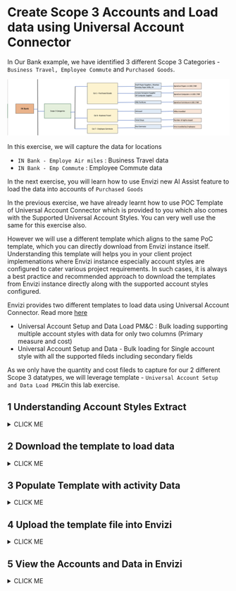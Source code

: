 
# Create Scope 3 Accounts and Load data using Universal Account Connector

In Our Bank example, we have identified 3 different Scope 3 Categories - `Business Travel, Employee Commute` and `Purchased Goods`.

<img src="images/Org-Hier-S3.png">

In this exercise, we will capture the data for locations
- `IN Bank - Employe Air miles` :  Business Travel data
- `IN Bank - Emp Commute` : Employee Commute data

In the next exercise, you will learn how to use Envizi new AI Assist feature to load the data into accounts of `Purchased Goods`


In the previous exercise, we have already learnt how to use POC Template of Universal Account Connector which is provided to you which also comes with the Supported Universal Account Styles. You can very well use the same for this exercise also. 

However we will use a different template which aligns to the same PoC template,  which you can directly download from Envizi instance itself. Understanding this template will helps you in your client project implemenations where Envizi instance  especially account styles are configured to cater various project requirements.  In such cases, it is always a best practice and recommended approach to download the templates from Envizi instance directly along with the  supported account styles configured. 

Envizi provides two different templates to load data using Universal Account Connector. Read more [here](https://knowledgebase.envizi.com/home/universal-account-setup-and-data-loading)
- Universal Account Setup and Data Load PM&C :  Bulk loading supporting multiple account styles with data for only two columns (Primary measure and cost)
- Universal Account Setup and Data - Bulk loading for Single account style with all the supported fileds including secondary fields


As we only have the quantity and cost fileds to capture for our 2 different Scope 3 datatypes, we will leverage template - `Universal Account Setup and Data Load PM&C`in this lab exercise.


## 1 Understanding Account Styles Extract

<details><summary>CLICK ME</summary>

To load the data into Envizi, the first step is identify the appropriate account style relevant to the data which we are loading into the system.   

We have two different Scope 3 data identified -  Business Travel and Employee Commute. 
Business Travel data could be relate to -   Air travel, (class: first / business / economy class ), Long-haul / short-haul. All these parametes impact the emissions calculations. Hence it is important to chose appropriate Account style which plays important role in deriving emission factor. 


1. In Envizi Global Search >  Reports > search for  `Account Setup and Data Load - PM&C`

<img src="images/30-account-setup-load-data-pmc-1.png">

2. Open the report

<img src="images/30-account-setup-load-data-pmc-2.png">

3. Choose the following filters to extract the account styles with corresponding values for all data type categories
- **Filter By #1:**  Export account style supported values

- **Filter By #2:**  All Data Type Categories

<img src="images/30-account-setup-load-data-pmc-4-1.png">

If you are interested in specific data type, you can chose the same in Filter By #2.
Leave the other fields as it is.

4. Click on `Submit`

Report is displayed on the screen.

5. Click on `DOWNLOAD AS CSV`

<img src="images/30-account-setup-load-data-pmc-4.png">

6. Save the csv to local system.

7. Open the file downloaded above 

<img src="images/account-style-extract-pmc.png">

8. From this file, identify relevant account styles for the data type - `Business Travel`

9. Filter on `Account Style Caption` filed for `travel`. Results looks like below


<img src="images/air-travel-account-style-extract-pmc.png">
You can see there are multiple account styles for `Air Travel` representing various scope 3 categories. Understanding the naming convention of the Account Style helps us to easily find the appropriate one. 

For example, Account style caption starts with S3.x - represents Scope 3. Category x.

- **S3.4 - Air Travel - Domestic - pkm**  : Air travel  represents `Scope 3  Category 4 - Upstream Transportation and Distribution`
- **S3.6 - Air Travel-Long haul-Business - miles** :   Air travel  represents  `Scope 3  Category 6 - Business travel`
- **S3.7 - Air Travel - Domestic - pkm** : Air travel  represents  `Scope 3  Category 7 - Employee commuting`
- **S3.9 - Air Travel - Long-haul International - pkm**: Air travel  represents  `Category 9 - Downstream transportation and distribution`

In our example, `Business travel` is basically representing the employess travel for the various conferences,client meetings, etc on business purpose. Hence our data belongs to `Category 6 - S3.6`. 

Now, narrow down on S3.6 account styles, and based on the additional parameters like class - businesss/ economy, etc and long-haul/ short-haul , chose the appropriate account style from the list and take a note of values of the fields 

- `Account Style Caption` - `S3.6 - Air Travel-Long haul-Business - miles`
- `Account Style Link` - `14359` 

10. Similarly, identify the account style for `Employee Commute` 
    You can see various account styles, based on the data available for type of commute , chose the appropriate account style.
    

<img src="images/employee-commute-account-style-extract-pmc.png">

- `Account Style Caption` - `S3.7 - Employee Commute - Car - miles`
- `Account Style Link` - `14450` 

</details>

## 2 Download the template to load data

 <details><summary>CLICK ME</summary>

Using the same `Account Setup  and Data Load - PMC` report, we can download the template specific to Groups / locations only for which the data capture is planned.

  
1. In Envizi Global Search >  Reports > search for  `Account Setup and Data Load - PM&C`

<img src="images/30-account-setup-load-data-pmc-1.png">

2. Open the report

<img src="images/30-account-setup-load-data-pmc-2.png">

3. Choose the following  

- **Select Group:**  Group which the location belongs to. Select parent Group `IN Bank`
<img src="images/Data-PMC-template-download-1.png">

- **Select Locations:**  Select the locations identified to capture the data and click on plus to add to the selected items  
  - Business Travel : `IN Bank - Employe Air miles`
  - Employee commute : `IN Bank - Emp Commute`

Click on `Confirm`
 
<img src="images/Data-PMC-template-download-2.png">


- **Filter By #1:**  Export selected locations with or without records

- **Filter By #2:**  All Data Type Categories
  
- Leave rest all fields to defaults

<img src="images/Data-PMC-template-download-3.png">

4. Click `Submit`
   
5. Click on `Download as CSV` and Save the file to local system
   
6. Open the file and observe the columns 

<img src="images/Data-PMC-template-download-4.png">

Based on our selection of filters and parametes, the report is pulled. As there is no data captured for these locations so far, the records are empty as you see in the file. 

In the next section, lets populate this template with required columns and upload the data. 

</details>

## 3 Populate Template with activity Data

 <details><summary>CLICK ME</summary>

Now, Let's populate the template with data for all the locations we created in the previous lab.

1. The downloaded file name should be `Account_Setup_and_Data_Load_-_PM&C.csv`  
   
2. Suffix the file name with your `Prefix-Id`. Ex: `Account_Setup_and_Data_Load_-_PM&C_BLR12.csv`, assuming your `Prefix-Id` is `BLR12`.

3. Fill in the values for the below columns for `Business Travel` and `Employee commute`. Also you can use the sample file `05-Account_Setup_and_Data_Load_-_PM&C-IBM50.xlsx` from the shared Box folder for the data.

   - **Account Style Link** : Enter the  account style link obtained for the data type in section #3.1.9 
   - **Account Style Caption** :  Enter Account style caption obtained for the data type in section #3.1.9 
   - **Account Number** : Provide unique account name. Account is where the activity data is recorded. 
   - **Record Start YYYY-MM-DD** - Record Start YYYY-MM-DD	 -  Should be in the format of YYYY-MM-DD
   - **Record End YYYY-MM-DD** - Record End YYYY-MM-DD	 -  Should be in the format of YYYY-MM-DD
   - **Quantity** - Quantity of activity data. 
   - **Total cost (incl. Tax) in local currency** - Amount spend for the activity.


4. Make sure that you replace `IBM50` with your `Prefix-Id` in the `Location`, and `Account Number` columns.

5. Ensure that the `YYYY-MM-DD` format is followed for the date columns.

6. Now the content of the file may look like below.

<img src="images/Data-PMC-template-populated2.png">

</details>

## 4 Upload the template file into Envizi

 <details><summary>CLICK ME</summary>

Lets upload the above updated template file into Envizi to load data into Envizi Accounts

1. Follow the steps given [here](../201-uploading-a-file) to upload the file into Envizi.

</details>

## 5 View the Accounts and Data in Envizi

 <details><summary>CLICK ME</summary>

Let us take a look at the data loaded into various accounts of our bank locations. 

1. In the Organization Hierarchy of Envizi UI, drill down to the account `IN Bank - Employe Air miles -Business`

<img src="images/Bank-Scope3-Accounts.png"> 

2. The `Account Summary` page is displayed.

<img src="images/Bank-Scope3-AccountSummary.png">

Account Summary page shows account details, last 12 months data of as bar chart,  associated account style, location and Total consumptions & cost.

3. On Account Summary page, click on `Review -> Records`, to view the `actual / estimated data` loaded using spread-sheet to this account

4. Finally, navigate to  `Review -> Monthly Data`, to view the `normalized data` on monthly basis and the calculated emissions for each monthly record.

Review the data loaded into other accounts through the spread-sheet. 

This completes the data loading exercise for Scope 3 activity data identified for different locations in our banking examples.

</details>